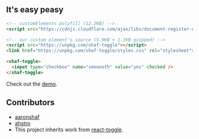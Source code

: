 ## It's easy peasy

```html
<!-- customElements polyfill (12.2KB) -->
<script src="https://cdnjs.cloudflare.com/ajax/libs/document-register-element/1.1.1/document-register-element.js"></script>
```

```html
<!-- our custom element's source (5.9KB + 1.1KB gzipped) -->
<script src="https://unpkg.com/shaf-toggle"></script>
<link href="https://unpkg.com/shaf-toggle/styles.css" rel="stylesheet">
```

```html
<shaf-toggle>
  <input type="checkbox" name="smooooth" value="yes" checked />
</shaf-toggle>
```

Check out the [demo](https://aaronshaf.github.io/shaf-toggle/).

## Contributors

* [aaronshaf](https://github.com/aaronshaf)
* [ahstro](https://github.com/ahstro)
* This project inherits work from [react-toggle](https://github.com/aaronshaf/react-toggle).
